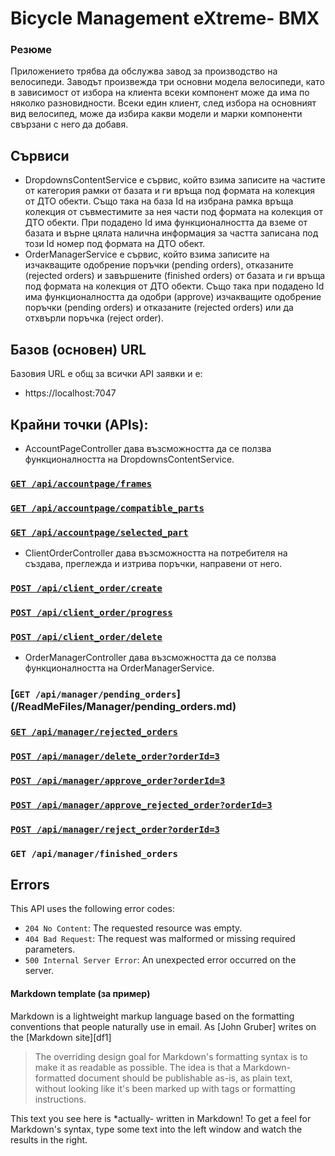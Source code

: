 # <b>Bicycle Management eXtreme- BMX</b>

### Резюме
Приложението трябва да обслужва завод за производство на велосипеди. Заводът произвежда три основни модела велосипеди, като в зависимост от избора на клиента всеки компонент може да има по няколко разновидности. Всеки един клиент, след избора на основният вид велосипед, може да избира какви модели и марки компоненти свързани с него да добавя.

## Сървиси

- DropdownsContentService е сървис, който взима записите на частите от категория рамки от базата и ги връща под формата на колекция от ДТО обекти. Също така на база Id на избрана рамка връща колекция от съвместимите за нея части под формата на колекция от ДТО обекти. При подадено Id има функционалността да вземе от базата и върне цялата налична информация за частта записана под този Id номер под формата на ДТО обект.
- OrderManagerService е сървис, който взима записите на изчакващите одобрение поръчки (pending orders), отказаните (rejected orders) и завършените (finished orders) от базата и ги връща под формата на колекция от ДТО обекти. Също така при подадено Id има функционалността да одобри (approve) изчакващите одобрение поръчки (pending orders) и отказаните (rejected orders) или да отхвърли поръчка (reject order).

## Базов (основен) URL
Базовия URL е общ за всички API заявки и е:
- https://localhost:7047

## Крайни точки (APIs):
- AccountPageController дава възсможността да се ползва функционалността на DropdownsContentService. 

### [`GET /api/accountpage/frames`](/ReadMeFiles/AccountPage/Frames.md)
### [`GET /api/accountpage/compatible_parts`](/ReadMeFiles/AccountPage/CompatibleParts.md)
### [`GET /api/accountpage/selected_part`](/ReadMeFiles/AccountPage/SelectedPart.md)
- ClientOrderController дава възсможността на потребителя на създава, преглежда и изтрива поръчки, направени от него.

### [`POST /api/client_order/create`](/ReadMeFiles/ClientOrder/Create.md)
### [`POST /api/client_order/progress`](/ReadMeFiles/ClientOrder/Progress.md)
### [`POST /api/client_order/delete`](/ReadMeFiles/ClientOrder/Delete.md)

- OrderManagerController дава възсможността да се ползва функционалността на OrderManagerService. 
### [`GET /api/manager/pending_orders`] (/ReadMeFiles/Manager/pending_orders.md)
### [`GET /api/manager/rejected_orders`](/ReadMeFiles/Manager/rejected_orders.md)
### [`POST /api/manager/delete_order?orderId=3`](/ReadMeFiles/Manager/delete_order.md)
### [`POST /api/manager/approve_order?orderId=3`](/ReadMeFiles/Manager/approve_order.md)
### [`POST /api/manager/approve_rejected_order?orderId=3`](/ReadMeFiles/Manager/approve_rejected_order.md)
### [`POST /api/manager/reject_order?orderId=3`](/ReadMeFiles/Manager/reject_order.md)
### `GET /api/manager/finished_orders`

## Errors

This API uses the following error codes:

- `204 No Content`: The requested resource was empty.
- `404 Bad Request`: The request was malformed or missing required parameters.
- `500 Internal Server Error`: An unexpected error occurred on the server.


#### Markdown template (за пример)

Markdown is a lightweight markup language based on the formatting conventions
that people naturally use in email.
As [John Gruber] writes on the [Markdown site][df1]

> The overriding design goal for Markdown's
> formatting syntax is to make it as readable
> as possible. The idea is that a
> Markdown-formatted document should be
> publishable as-is, as plain text, without
> looking like it's been marked up with tags
> or formatting instructions.

This text you see here is *actually- written in Markdown! To get a feel
for Markdown's syntax, type some text into the left window and
watch the results in the right.
